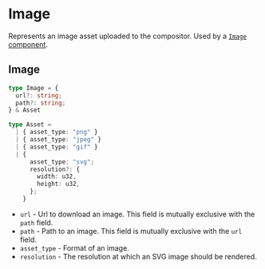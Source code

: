 # Image

Represents an image asset uploaded to the compositor. Used by a [`Image` component](../components/Image).

## Image

```typescript
type Image = {
  url?: string;
  path?: string;
} & Asset

type Asset =
  | { asset_type: "png" }
  | { asset_type: "jpeg" }
  | { asset_type: "gif" }
  | { 
      asset_type: "svg";
      resolution?: {
        width: u32,
        height: u32,
      };
    }
```

- `url` - Url to download an image. This field is mutually exclusive with the `path` field.
- `path` - Path to an image. This field is mutually exclusive with the `url` field.
- `asset_type` - Format of an image.
- `resolution` - The resolution at which an SVG image should be rendered.
